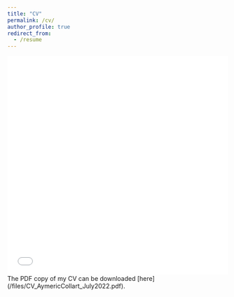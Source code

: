 ```yaml
---
title: "CV"
permalink: /cv/
author_profile: true
redirect_from:
  - /resume
---
```



<iframe src="/files/CV_AymericCollart_July2022.pdf" width="100%" height="500" frameborder="no" border="0" marginwidth="0" marginheight="0"></iframe>
The PDF copy of my CV can be downloaded [here](/files/CV_AymericCollart_July2022.pdf).
